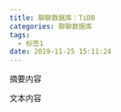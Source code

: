 ```yaml
---
title: 聊聊数据库：TiDB
categories: 聊聊数据库
tags:
  - 标签1
date: 2019-11-25 15:11:24
---
```


摘要内容

<!-- more -->

文本内容

